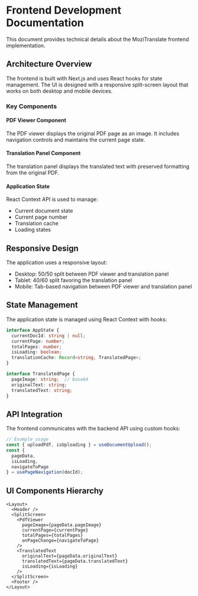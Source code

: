 # Frontend Development Documentation

This document provides technical details about the MoziTranslate frontend implementation.

## Architecture Overview

The frontend is built with Next.js and uses React hooks for state management. The UI is designed with a responsive split-screen layout that works on both desktop and mobile devices.

### Key Components

#### PDF Viewer Component
The PDF viewer displays the original PDF page as an image. It includes navigation controls and maintains the current page state.

#### Translation Panel Component
The translation panel displays the translated text with preserved formatting from the original PDF.

#### Application State
React Context API is used to manage:
- Current document state
- Current page number
- Translation cache
- Loading states

## Responsive Design

The application uses a responsive layout:
- Desktop: 50/50 split between PDF viewer and translation panel
- Tablet: 40/60 split favoring the translation panel
- Mobile: Tab-based navigation between PDF viewer and translation panel

## State Management

The application state is managed using React Context with hooks:

```typescript
interface AppState {
  currentDocId: string | null;
  currentPage: number;
  totalPages: number;
  isLoading: boolean;
  translationCache: Record<string, TranslatedPage>;
}

interface TranslatedPage {
  pageImage: string;  // base64
  originalText: string;
  translatedText: string;
}
```

## API Integration

The frontend communicates with the backend API using custom hooks:

```typescript
// Example usage
const { uploadPdf, isUploading } = useDocumentUpload();
const { 
  pageData, 
  isLoading, 
  navigateToPage 
} = usePageNavigation(docId);
```

## UI Components Hierarchy

```
<Layout>
  <Header />
  <SplitScreen>
    <PdfViewer 
      pageImage={pageData.pageImage}
      currentPage={currentPage}
      totalPages={totalPages}
      onPageChange={navigateToPage}
    />
    <TranslatedText
      originalText={pageData.originalText}
      translatedText={pageData.translatedText}
      isLoading={isLoading}
    />
  </SplitScreen>
  <Footer />
</Layout>
```
